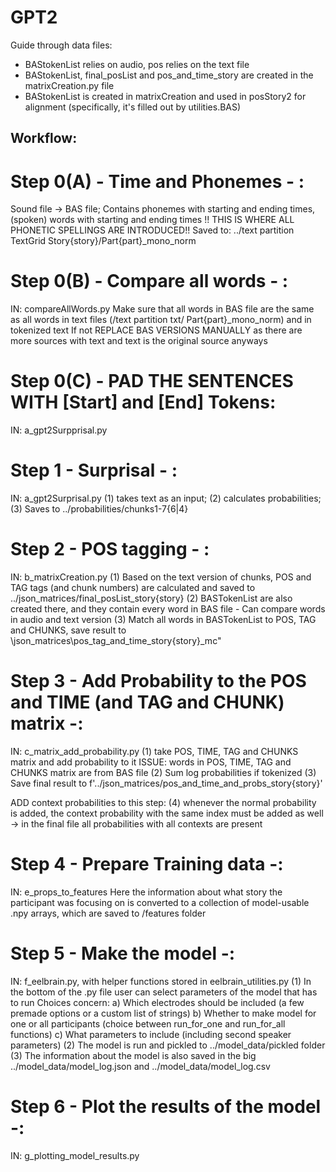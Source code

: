 # GPT2

Guide through data files:

 * BAStokenList relies on audio, pos relies on the text file
 * BAStokenList, final_posList and pos_and_time_story are created in the matrixCreation.py file
 * BAStokenList is created in matrixCreation and used in posStory2 for alignment (specifically, it's filled out by utilities.BAS)

Workflow:
---------

# Step 0(A) - Time and Phonemes - :
  Sound file -> BAS file;
  Contains phonemes with starting and ending times, (spoken) words with starting and ending times
  !! THIS IS WHERE ALL PHONETIC SPELLINGS ARE INTRODUCED!!
  Saved to:   ../text partition TextGrid Story{story}/Part{part}_mono_norm


# Step 0(B) - Compare all words - :
  IN: compareAllWords.py
  Make sure that all words in BAS file are the same as all words in text files (/text partition txt/ Part{part}_mono_norm)
  and in tokenized text
  If not REPLACE BAS VERSIONS MANUALLY as there are more sources with text and text is the original source anyways

# Step 0(C) - PAD THE SENTENCES WITH [Start] and [End] Tokens:
  IN: a_gpt2Surpprisal.py


# Step 1 - Surprisal - :
  IN: a_gpt2Surprisal.py
  (1) takes text as an input; (2) calculates probabilities; (3) Saves to ../probabilities/chunks1-7{6|4}

# Step 2 - POS tagging - :
  IN: b_matrixCreation.py
  (1) Based on the text version of chunks, POS and TAG tags (and chunk numbers) are calculated and saved to ../json_matrices/final_posList_story{story}
  (2) BASTokenList are also created there, and they contain every word in BAS file - Can compare words in audio and text version
  (3) Match all words in BASTokenList to POS, TAG and CHUNKS, save result to \json_matrices\pos_tag_and_time_story{story}_mc"


# Step 3 - Add Probability to the POS and TIME (and TAG and CHUNK) matrix -:
  IN: c_matrix_add_probability.py
  (1) take POS, TIME, TAG and CHUNKS matrix and add probability to it
  ISSUE: words in POS, TIME, TAG and CHUNKS matrix are from BAS file
  (2) Sum log probabilities if tokenized
  (3) Save final result to f'../json_matrices/pos_and_time_and_probs_story{story}'
  
  ADD context probabilities to this step:
  (4) whenever the normal probability is added, the context probability with the same index must be added as well
  -> in the final file all probabilities with all contexts are present

# Step 4 - Prepare Training data -:
  IN: e_props_to_features
  Here the information about what story the participant was focusing on is converted to
  a collection of model-usable .npy arrays, which are saved to /features folder

# Step 5 - Make the model -:
  IN: f_eelbrain.py, with helper functions stored in eelbrain_utilities.py
  (1) In the bottom of the .py file user can select parameters of the model that has to run
  Choices concern:
      a) Which electrodes should be included (a few premade options or a custom list of strings)
      b) Whether to make model for one or all participants (choice between run_for_one and run_for_all functions)
      c) What parameters to include (including second speaker parameters)
  (2) The model is run and pickled to ../model_data/pickled folder
  (3) The information about the model is also saved in the big ../model_data/model_log.json and ../model_data/model_log.csv

# Step 6 - Plot the results of the model -:
  IN: g_plotting_model_results.py
